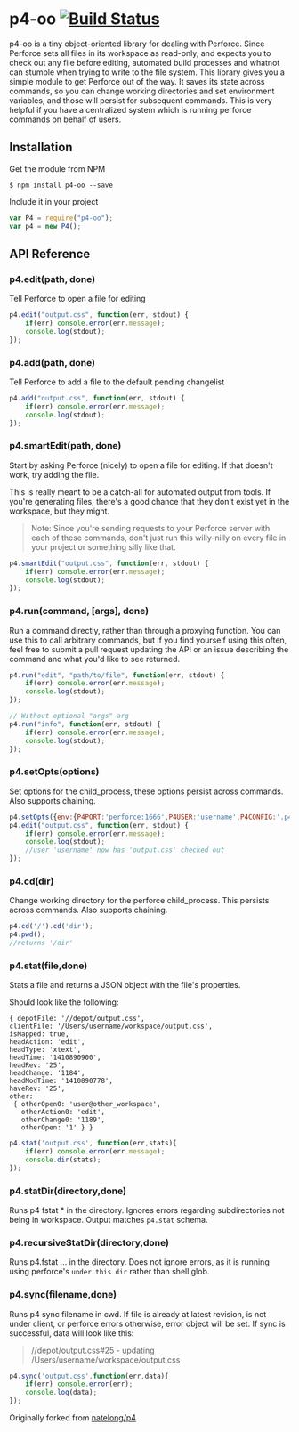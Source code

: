 # p4-oo [![Build Status](https://travis-ci.org/gcochard/p4-oo.svg)](https://travis-ci.org/gcochard/p4-oo)
p4-oo is a tiny object-oriented library for dealing with Perforce. Since Perforce sets all files in its workspace as read-only, and expects you to check out any file before editing, automated build processes and whatnot can stumble when trying to write to the file system. This library gives you a simple module to get Perforce out of the way. It saves its state across commands, so you can change working directories and set environment variables, and those will persist for subsequent commands. This is very helpful if you have a centralized system which is running perforce commands on behalf of users.

## Installation
Get the module from NPM
```shell
$ npm install p4-oo --save
```
Include it in your project
```javascript
var P4 = require("p4-oo");
var p4 = new P4();
```

## API Reference
### p4.edit(path, done)
Tell Perforce to open a file for editing
```javascript
p4.edit("output.css", function(err, stdout) {
    if(err) console.error(err.message);
    console.log(stdout);
});
```

### p4.add(path, done)
Tell Perforce to add a file to the default pending changelist
```javascript
p4.add("output.css", function(err, stdout) {
    if(err) console.error(err.message);
    console.log(stdout);
});
```

### p4.smartEdit(path, done)
Start by asking Perforce (nicely) to open a file for editing. If that doesn't work, try adding the file.

This is really meant to be a catch-all for automated output from tools. If you're generating files, there's a good chance that they don't exist yet in the workspace, but they might.

>Note: Since you're sending requests to your Perforce server with each of these commands, don't just run this willy-nilly on every file in your project or something silly like that.

```javascript
p4.smartEdit("output.css", function(err, stdout) {
    if(err) console.error(err.message);
    console.log(stdout);
});
```

### p4.run(command, [args], done)
Run a command directly, rather than through a proxying function. You can use this to call arbitrary commands, but if you find yourself using this often, feel free to submit a pull request updating the API or an issue describing the command and what you'd like to see returned.

```javascript
p4.run("edit", "path/to/file", function(err, stdout) {
    if(err) console.error(err.message);
    console.log(stdout);
});

// Without optional "args" arg
p4.run("info", function(err, stdout) {
    if(err) console.error(err.message);
    console.log(stdout);
});
```

### p4.setOpts(options)
Set options for the child_process, these options persist across commands.
Also supports chaining.

```javascript
p4.setOpts({env:{P4PORT:'perforce:1666',P4USER:'username',P4CONFIG:'.p4config'}});
p4.edit("output.css", function(err, stdout) {
    if(err) console.error(err.message);
    console.log(stdout);
    //user 'username' now has 'output.css' checked out
});
```

### p4.cd(dir)
Change working directory for the perforce child_process. This persists across commands.
Also supports chaining.

```javascript
p4.cd('/').cd('dir');
p4.pwd();
//returns '/dir'
```

### p4.stat(file,done)
Stats a file and returns a JSON object with the file's properties.

Should look like the following:

    { depotFile: '//depot/output.css',
    clientFile: '/Users/username/workspace/output.css',
    isMapped: true,
    headAction: 'edit',
    headType: 'xtext',
    headTime: '1410890900',
    headRev: '25',
    headChange: '1184',
    headModTime: '1410890778',
    haveRev: '25',
    other: 
     { otherOpen0: 'user@other_workspace',
       otherAction0: 'edit',
       otherChange0: '1189',
       otherOpen: '1' } }



```javascript
p4.stat('output.css', function(err,stats){
    if(err) console.error(err.message);
    console.dir(stats);
});
```

### p4.statDir(directory,done)
Runs p4 fstat * in the directory. Ignores errors regarding subdirectories not being in workspace. Output matches `p4.stat` schema.

### p4.recursiveStatDir(directory,done)
Runs p4.fstat ... in the directory. Does not ignore errors, as it is running using perforce's `under this dir` rather than shell glob.

### p4.sync(filename,done)
Runs p4 sync filename in cwd.
If file is already at latest revision, is not under client, or perforce errors otherwise, error object will be set.
If sync is successful, data will look like this:

> //depot/output.css#25 - updating /Users/username/workspace/output.css

```javascript
p4.sync('output.css',function(err,data){
    if(err) console.error(err);
    console.log(data);
});
```

Originally forked from [natelong/p4](https://github.com/natelong/p4)
